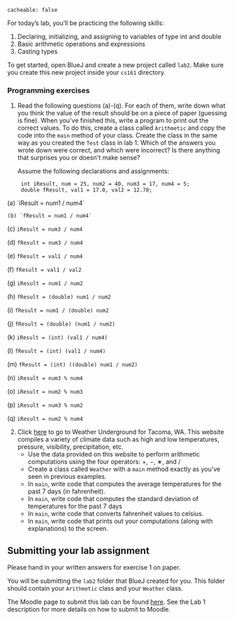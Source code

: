 ```
cacheable: false
```


For today’s lab, you’ll be practicing the following skills:

1. Declaring, initializing, and assigning to variables of type int and double
2. Basic arithmetic operations and expressions
3. Casting types

To get started, open BlueJ and create a new project called `lab2`. Make sure you create this new project
inside your `cs161` directory.


### Programming exercises

1. Read the following questions (a)-(q). For each of them, write down what you think the value of the result should be on a piece of paper (guessing is fine). When you've finished this, write a program to print out the correct values. To do this, create a class called `Arithmetic` and copy the code into the `main` method of your class. Create the class in the same way as you created the `Test` class in lab 1. Which of the answers you wrote down were correct, and which were incorrect? Is there anything that surprises you or doesn't make sense?

    Assume the following declarations and assignments:

        int iResult, num = 25, num2 = 40, num3 = 17, num4 = 5;
        double fResult, val1 = 17.0, val2 = 12.78;
<p>
    (a) `iResult = num1 / num4`

    (b) `fResult = num1 / num4`

   (c) `iResult = num3 / num4`

   (d) `fResult = num3 / num4`

   (e) `fResult = val1 / num4`

   (f) `fResult = val1 / val2`

   (g) `iResult = num1 / num2`

   (h) `fResult = (double) num1 / num2`

   (i) `fResult = num1 / (double) num2`

   (j) `fResult = (double) (num1 / num2)`

   (k) `iResult = (int) (val1 / num4)`

   (l) `fResult = (int) (val1 / num4)`

   (m) `fResult = (int) ((double) num1 / num2)`

   (n) `iResult = num3 % num4`

   (o) `iResult = num2 % num3`

   (p) `iResult = num3 % num2`

   (q) `iResult = num2 % num4`

2. Click [here](http://www.wunderground.com/q/zmw:98406.1.99999?sp=KWATACOM97) to go to Weather Underground for Tacoma, WA. This website compiles a variety of climate data such as high and low temperatures, pressure, visibility, precipitation, etc.
    * Use the data provided on this website to perform arithmetic computations using the four operators: +, −, ∗, and /
    * Create a class called `Weather` with a `main` method exactly as you've seen in previous examples.
    * In `main`, write code that computes the average temperatures for the past 7 days (in fahrenheit).
    * In `main`, write code that computes the standard deviation of temperatures for the past 7 days
    * In `main`, write code that converts fahrenheit values to celsius.
    * In `main`, write code that prints out your computations (along with explanations) to the screen.

## Submitting your lab assignment

Please hand in your written answers for exercise 1 on paper.

You will be submitting the `lab2` folder that BlueJ created for you. This folder should contain your `Arithmetic` class and your `Weather` class.


The Moodle page to submit this lab can be found [here](https://moodle.pugetsound.edu/moodle/mod/assign/view.php?id=334883). See the Lab 1 description for more details on how to submit to Moodle.
